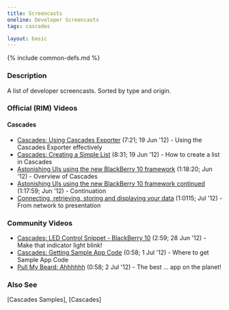 ```yaml
---
title: Screencasts
oneline: Developer Screencasts
tags: cascades

layout: basic
---
```

{% include common-defs.md %}

### Description
A list of developer screencasts.  Sorted by type and origin.

### Official (RIM) Videos

#### Cascades
* [Cascades: Using Cascades Exporter](https://www.youtube.com/watch?v=Niu_ilcSNTw "BlackBerryDev @ YouTube") (7:21; 19 Jun '12) - Using the Cascades Exporter effectively
* [Cascades: Creating a Simple List](https://www.youtube.com/watch?v=2B4efVErrvA "BlackBerryDev @ YouTube") (8:31; 19 Jun '12) - How to create a list in Cascades
* [Astonishing UIs using the new BlackBerry 10 framework](http://cgs.adobeconnect.com/p32ziff0pz5/ "DevRel Webinar") (1:18:20; Jun '12) - Overview of Cascades
* [Astonishing UIs using the new BlackBerry 10 framework continued](http://cgs.adobeconnect.com/p410ka71xsy/ "DevRel Webinar") (1:17:59; Jun '12) - Continuation
* [Connecting, retrieving, storing and displaying your data](http://cgs.adobeconnect.com/p5fpdoyrx2p/ "DevRel Webinar") (1:0115; Jul '12) - From network to presentation

### Community Videos

* [Cascades: LED Control Snippet - BlackBerry 10](https://www.youtube.com/watch?v=sLp8z-98pjA "kdnxdev@YouTube") (2:59; 28 Jun '12) - Make that indicator light blink!
* [Cascades: Getting Sample App Code](https://www.youtube.com/watch?v=ZfM8kassiA0 "kdnxdev@YouTube") (0:58; 1 Jul '12) - Where to get Sample App Code
* [Pull My Beard: Ahhhhhh](https://www.youtube.com/watch?v=cfWMXkuaRdE "kdnxdev@YouTube") (0:58; 2 Jul '12) - The best ... app on the planet!

### Also See
[Cascades Samples], [Cascades]